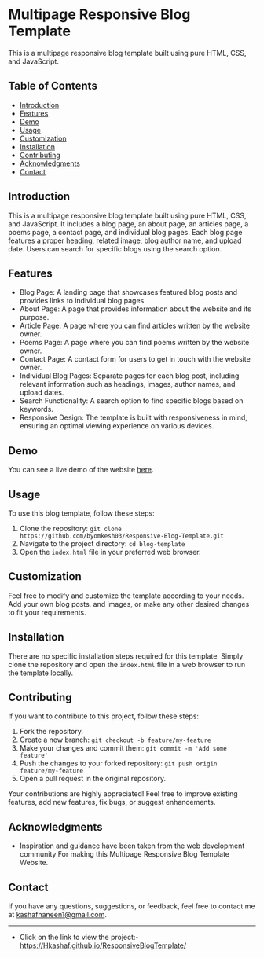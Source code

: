 
# Multipage Responsive Blog Template

This is a multipage responsive blog template built using pure HTML, CSS, and JavaScript.

## Table of Contents
- [Introduction](#Introduction)
- [Features](#features)
- [Demo](#Demo)
- [Usage](#usage)
- [Customization](#customization)
- [Installation](#installation)
- [Contributing](#contributing)
- [Acknowledgments](#Acknowledgments)
- [Contact](#Contact)


## Introduction

This is a multipage responsive blog template built using pure HTML, CSS, and JavaScript. It includes a blog page, an about page, an articles page, a poems page, a contact page, and individual blog pages. Each blog page features a proper heading, related image, blog author name, and upload date. Users can search for specific blogs using the search option. 


## Features

- Blog Page: A landing page that showcases featured blog posts and provides links to individual blog pages.
- About Page: A page that provides information about the website and its purpose.
- Article Page: A page where you can find articles written by the website owner.
- Poems Page: A page where you can find poems written by the website owner.
- Contact Page: A contact form for users to get in touch with the website owner.
- Individual Blog Pages: Separate pages for each blog post, including relevant information such as headings, images, author names, and upload dates.
- Search Functionality: A search option to find specific blogs based on keywords.
- Responsive Design: The template is built with responsiveness in mind, ensuring an optimal viewing experience on various devices.

## Demo

You can see a live demo of the website [here](https://Hkashaf.github.io/ResponsiveBlogTemplate/).

## Usage

To use this blog template, follow these steps:

1. Clone the repository: `git clone https://github.com/byomkesh03/Responsive-Blog-Template.git`
2. Navigate to the project directory: `cd blog-template`
3. Open the `index.html` file in your preferred web browser.

## Customization

Feel free to modify and customize the template according to your needs. Add your own blog posts, and images, or make any other desired changes to fit your requirements.

## Installation

There are no specific installation steps required for this template. Simply clone the repository and open the `index.html` file in a web browser to run the template locally.

## Contributing

If you want to contribute to this project, follow these steps:

1. Fork the repository.
2. Create a new branch: `git checkout -b feature/my-feature`
3. Make your changes and commit them: `git commit -m 'Add some feature'`
4. Push the changes to your forked repository: `git push origin feature/my-feature`
5. Open a pull request in the original repository.

Your contributions are highly appreciated! Feel free to improve existing features, add new features, fix bugs, or suggest enhancements.

## Acknowledgments

- Inspiration and guidance have been taken from the web development community For making this Multipage Responsive Blog Template Website.

## Contact

If you have any questions, suggestions, or feedback, feel free to contact me at kashafhaneen1@gmail.com.


---

* Click on the link to view the project:- https://Hkashaf.github.io/ResponsiveBlogTemplate/

  
